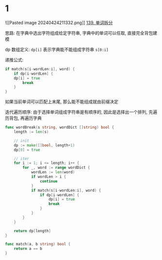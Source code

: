 # 1
![[Pasted image 20240424211332.png]]
[139. 单词拆分](https://leetcode.cn/problems/word-break/)

思路: 
在字典中选出字符组成给定字符串, 字典中的单词可以任取, 
直接完全背包建模

dp 数组定义:
`dp[i]` 表示字典能不能组成字符串 `s[0:i]`

递推公式:
```go
if match(s[i-wordLen:i], word) {
	if dp[i-wordLen] {
	dp[i] = true
		break
	}
}
```
如果当前单词可以匹配上末尾, 那么能不能组成就由前缀决定

迭代遍历顺序:
由于选择单词组成字符串是有顺序的, 因此是选择出一个排列,
先遍历背包, 再遍历字典


```go
func wordBreak(s string, wordDict []string) bool {
	length := len(s)

	// init
	dp := make([]bool, length+1)
	dp[0] = true

	// iter
	for i := 1; i <= length; i++ {
		for _, word := range wordDict {
			wordLen := len(word)
			if wordLen > i {
				continue
			}
			if match(s[i-wordLen:i], word) {
				if dp[i-wordLen] {
					dp[i] = true
					break
				}
			}
		}
	}

	return dp[length]
}

func match(a, b string) bool {
	return a == b
}
```